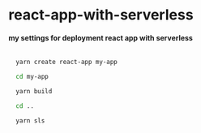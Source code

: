 # react-app-with-serverless

#### my settings for deployment react app with serverless

```sh

  yarn create react-app my-app

  cd my-app

  yarn build

  cd ..

  yarn sls

```
